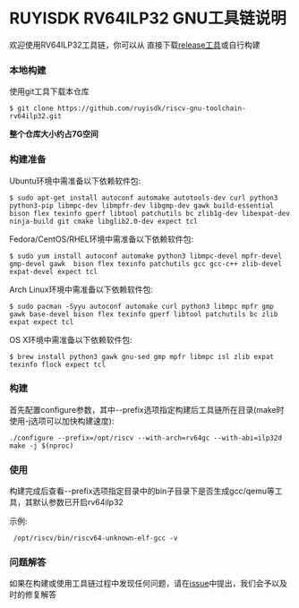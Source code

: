 RUYISDK RV64ILP32 GNU工具链说明
=============================

欢迎使用RV64ILP32工具链，你可以从 直接下载[release工具](https://github.com/ruyisdk/riscv-gnu-toolchain-rv64ilp32/releases/tag/2024.02.21)或自行构建

### 本地构建

使用git工具下载本仓库

    $ git clone https://github.com/ruyisdk/riscv-gnu-toolchain-rv64ilp32.git

**整个仓库大小约占7G空间**

### 构建准备

Ubuntu环境中需准备以下依赖软件包:

    $ sudo apt-get install autoconf automake autotools-dev curl python3 python3-pip libmpc-dev libmpfr-dev libgmp-dev gawk build-essential bison flex texinfo gperf libtool patchutils bc zlib1g-dev libexpat-dev ninja-build git cmake libglib2.0-dev expect tcl

Fedora/CentOS/RHEL环境中需准备以下依赖软件包:

    $ sudo yum install autoconf automake python3 libmpc-devel mpfr-devel gmp-devel gawk  bison flex texinfo patchutils gcc gcc-c++ zlib-devel expat-devel expect tcl
    
Arch Linux环境中需准备以下依赖软件包:

    $ sudo pacman -Syyu autoconf automake curl python3 libmpc mpfr gmp gawk base-devel bison flex texinfo gperf libtool patchutils bc zlib expat expect tcl

OS X环境中需准备以下依赖软件包:

    $ brew install python3 gawk gnu-sed gmp mpfr libmpc isl zlib expat texinfo flock expect tcl

### 构建

首先配置configure参数，其中--prefix选项指定构建后工具链所在目录(make时使用-j选项可以加快构建速度):

    ./configure --prefix=/opt/riscv --with-arch=rv64gc --with-abi=ilp32d
    make -j $(nproc)

### 使用

构建完成后查看--prefix选项指定目录中的bin子目录下是否生成gcc/qemu等工具，其默认参数已开启rv64ilp32

示例:

     /opt/riscv/bin/riscv64-unknown-elf-gcc -v


### 问题解答

如果在构建或使用工具链过程中发现任何问题，请在[issue](https://github.com/ruyisdk/riscv-gnu-toolchain-rv64ilp32/issues)中提出，我们会予以及时的修复解答
